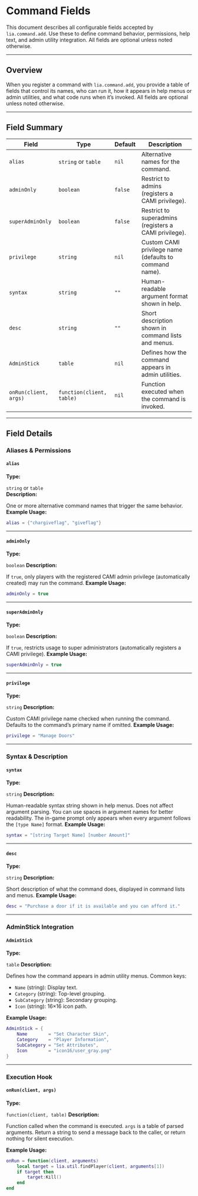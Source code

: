 # Command Fields

This document describes all configurable fields accepted by `lia.command.add`. Use these to define command behavior, permissions, help text, and admin utility integration.
All fields are optional unless noted otherwise.

---

## Overview

When you register a command with `lia.command.add`, you provide a table of fields that control its names, who can run it, how it appears in help menus or admin utilities, and what code runs when it’s invoked. All fields are optional unless noted otherwise.

---

## Field Summary

| Field | Type | Default | Description |
|---|---|---|---|
| `alias` | `string` or `table` | `nil` | Alternative names for the command. |
| `adminOnly` | `boolean` | `false` | Restrict to admins (registers a CAMI privilege). |
| `superAdminOnly` | `boolean` | `false` | Restrict to superadmins (registers a CAMI privilege). |
| `privilege` | `string` | `nil` | Custom CAMI privilege name (defaults to command name). |
| `syntax` | `string` | `""` | Human-readable argument format shown in help. |
| `desc` | `string` | `""` | Short description shown in command lists and menus. |
| `AdminStick` | `table` | `nil` | Defines how the command appears in admin utilities. |
| `onRun(client, args)` | `function(client, table)` | `nil` | Function executed when the command is invoked. |

---

## Field Details

### Aliases & Permissions

#### `alias`
**Type:**

`string` or `table`  
**Description:**

One or more alternative command names that trigger the same behavior.  
**Example Usage:**
```lua
alias = {"chargiveflag", "giveflag"}
```

---

#### `adminOnly`

**Type:**

`boolean`
**Description:**

If `true`, only players with the registered CAMI admin privilege (automatically created) may run the command.
**Example Usage:**

```lua
adminOnly = true
```

---

#### `superAdminOnly`

**Type:**

`boolean`
**Description:**

If `true`, restricts usage to super administrators (automatically registers a CAMI privilege).
**Example Usage:**

```lua
superAdminOnly = true
```

---

#### `privilege`

**Type:**

`string`
**Description:**

Custom CAMI privilege name checked when running the command. Defaults to the command’s primary name if omitted.
**Example Usage:**

```lua
privilege = "Manage Doors"
```

---

### Syntax & Description

#### `syntax`

**Type:**

`string`
**Description:**

Human-readable syntax string shown in help menus. Does not affect argument parsing.
You can use spaces in argument names for better readability.
The in-game prompt only appears when every argument follows the `[type Name]` format.
**Example Usage:**

```lua
syntax = "[string Target Name] [number Amount]"
```

---

#### `desc`

**Type:**

`string`
**Description:**

Short description of what the command does, displayed in command lists and menus.
**Example Usage:**

```lua
desc = "Purchase a door if it is available and you can afford it."
```

---

### AdminStick Integration

#### `AdminStick`

**Type:**

`table`
**Description:**

Defines how the command appears in admin utility menus. Common keys:

* `Name` (string): Display text.
* `Category` (string): Top-level grouping.
* `SubCategory` (string): Secondary grouping.
* `Icon` (string): 16×16 icon path.

**Example Usage:**

```lua
AdminStick = {
    Name        = "Set Character Skin",
    Category    = "Player Information",
    SubCategory = "Set Attributes",
    Icon        = "icon16/user_gray.png"
}
```

---

### Execution Hook

#### `onRun(client, args)`

**Type:**

`function(client, table)`
**Description:**

Function called when the command is executed. `args` is a table of parsed arguments. Return a string to send a message back to the caller, or return nothing for silent execution.

**Example Usage:**

```lua
onRun = function(client, arguments)
    local target = lia.util.findPlayer(client, arguments[1])
    if target then
        target:Kill()
    end
end
```
